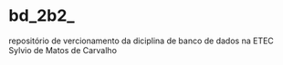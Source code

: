 # bd_2b2_
repositório de vercionamento da diciplina de banco de dados na ETEC Sylvio de Matos de Carvalho
